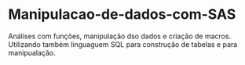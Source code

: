 # Manipulacao-de-dados-com-SAS
Análises com funções, manipulação dso dados e criação de macros. 
Utilizando também linguaguem SQL para construção de tabelas e para manipualação.
